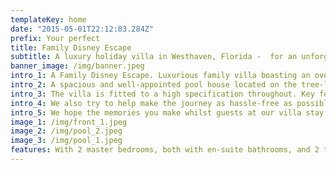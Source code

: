 ```yaml
---
templateKey: home
date: "2015-05-01T22:12:03.284Z"
prefix: Your perfect
title: Family Disney Escape
subtitle: A luxury holiday villa in Westhaven, Florida -  for an unforgettable family vacation
banner_image: /img/banner.jpeg
intro_1: A Family Disney Escape. Luxurious family villa boasting an oversized, private pool & spa overlooking a beautiful conservation area. A south-west facing outlook offers sunshine from early till late. The property is just 15 minutes from Disney’s attractions and located on the highly desirable Manor at West Haven gated community. It’s just minutes from the restaurants, bars, golf and amenities of bustling, upmarket Champions Gate.
intro_2: A spacious and well-appointed pool house located on the tree-lined gated community of Manor at West Haven, Davenport. The villa is ideally located – 15 minutes from Disney World, less than 5 minutes from Champions Gate (which includes Publix supermarket and championship golf) and 15 minutes from the up-and-coming Posner Park shopping mall.
intro_3: The villa is fitted to a high specification throughout. Key features include 6 Roku flatscreen TVs (one outside), complimentary Wi-Fi, a kitchen featuring Corian surfaces, stainless steel appliances, a coffee machine and washer/dryer facilities in a separate utility room. Both the indoor and outdoor dining areas comfortably seat eight people. All bedding, towels and pool towels are provided.
intro_4: We also try to help make the journey as hassle-free as possible for young families. A travel cot and high-chair are both available free of charge. The pool has a removable child security fence available and every rear door is fitted with a pool alarm that is activated when opened. The Manor community is a welcoming environment and offers a communal swimming pool, tennis court and a children’s playground – all within a short walk of the property.
intro_5: We hope the memories you make whilst guests at our villa stay with you for a lifetime.
image_1: /img/front_1.jpeg
image_2: /img/pool_2.jpeg
image_3: /img/pool_1.jpeg
features: With 2 master bedrooms, both with en-suite bathrooms, and 2 twin rooms, as well as a downstairs shower-room easily accessed from the garden.
---
```

